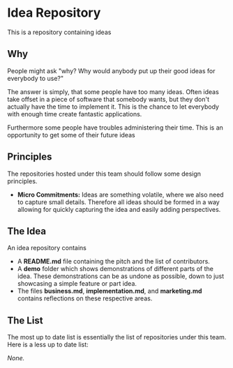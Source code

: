 # Idea Repository
This is a repository containing ideas

## Why
People might ask "why? Why would anybody put up their good ideas for
everybody to use?"

The answer is simply, that some people have too many ideas. Often ideas take
offset in a piece of software that somebody wants, but they don't actually
have the time to implement it. This is the chance to let everybody with
enough time create fantastic applications.

Furthermore some people have troubles administering their time. This is
an opportunity to get some of their future ideas

## Principles
The repositories hosted under this team should follow some design principles.

* __Micro Commitments:__ Ideas are something volatile, where we also need to
  capture small details. Therefore all ideas should be formed in a way allowing
  for quickly capturing the idea and easily adding perspectives.

## The Idea
An idea repository contains

* A __README.md__ file containing the pitch and the list of contributors.
* A __demo__ folder which shows demonstrations of different parts of the idea.
  These demonstrations can be as undone as possible, down to just showcasing
  a simple feature or part idea.
* The files __business.md__, __implementation.md__, and __marketing.md__
  contains reflections on these respective areas.

## The List
The most up to date list is essentially the list of repositories under this
team. Here is a less up to date list:

_None._
